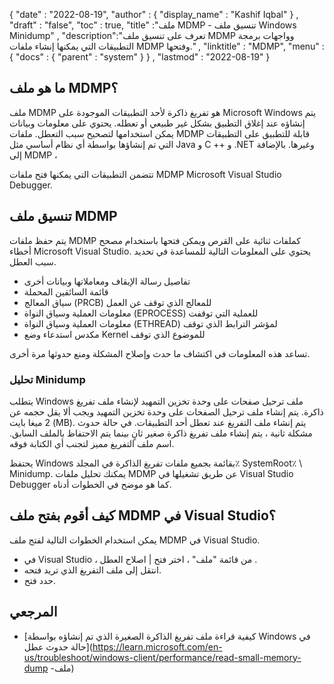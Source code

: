 {
  "date" : "2022-08-19",
  "author" : {
    "display_name" : "Kashif Iqbal"
} ,
  "draft" : "false",
  "toc" : true,
  "title" :"ملف MDMP - تنسيق ملف Windows Minidump" ,
  "description":"تعرف على تنسيق ملف MDMP وواجهات برمجة التطبيقات التي يمكنها إنشاء ملفات MDMP وفتحها." ,
  "linktitle" : "MDMP",
  "menu" : {
    "docs" : {
      "parent" : "system"
}
} ,
  "lastmod" : "2022-08-19"
}

## ما هو ملف MDMP؟

ملف MDMP هو تفريغ ذاكرة لأحد التطبيقات الموجودة على Microsoft Windows يتم إنشاؤه عند إغلاق التطبيق بشكل غير طبيعي أو تعطله. يحتوي على معلومات وبيانات يمكن استخدامها لتصحيح سبب التعطل. ملفات MDMP قابلة للتطبيق على التطبيقات التي تم إنشاؤها بواسطة أي نظام أساسي مثل Java و C ++ و .NET وغيرها. بالإضافة إلى MDMP ،

تتضمن التطبيقات التي يمكنها فتح ملفات MDMP Microsoft Visual Studio Debugger.

## تنسيق ملف MDMP

يتم حفظ ملفات MDMP كملفات ثنائية على القرص ويمكن فتحها باستخدام مصحح أخطاء Microsoft Visual Studio. يحتوي على المعلومات التالية للمساعدة في تحديد سبب العطل.

* تفاصيل رسالة الإيقاف ومعاملاتها وبيانات أخرى
* قائمة السائقين المحملة
* سياق المعالج (PRCB) للمعالج الذي توقف عن العمل
* معلومات العملية وسياق النواة (EPROCESS) للعملية التي توقفت
* معلومات العملية وسياق النواة (ETHREAD) لمؤشر الترابط الذي توقف
* مكدس استدعاء وضع Kernel للموضوع الذي توقف

تساعد هذه المعلومات في اكتشاف ما حدث وإصلاح المشكلة ومنع حدوثها مرة أخرى.

### تحليل Minidump

يتطلب Windows ملف ترحيل صفحات على وحدة تخزين التمهيد لإنشاء ملف تفريغ ذاكرة. يتم إنشاء ملف ترحيل الصفحات على وحدة تخزين التمهيد ويجب ألا يقل حجمه عن 2 ميغا بايت (MB). يتم إنشاء ملف التفريغ عند تعطل أحد التطبيقات. في حالة حدوث مشكلة ثانية ، يتم إنشاء ملف تفريغ ذاكرة صغير ثانٍ بينما يتم الاحتفاظ بالملف السابق. اسم ملف التفريغ مميز لتجنب أي الكتابة فوقه.

يحتفظ Windows بقائمة بجميع ملفات تفريغ الذاكرة في المجلد٪ SystemRoot٪ \ Minidump. يمكنك تحليل ملفات MDMP عن طريق تشغيلها في Visual Studio Debugger كما هو موضح في الخطوات أدناه.

## كيف أقوم بفتح ملف MDMP في Visual Studio؟

يمكن استخدام الخطوات التالية لفتح ملف MDMP في Visual Studio.

* في Visual Studio ، من قائمة "ملف" ، اختر فتح | اصلاح العطل .
* انتقل إلى ملف التفريغ الذي تريد فتحه.
* حدد فتح.

## المرجعي

* [كيفية قراءة ملف تفريغ الذاكرة الصغيرة الذي تم إنشاؤه بواسطة Windows في حالة حدوث عطل](https://learn.microsoft.com/en-us/troubleshoot/windows-client/performance/read-small-memory-dump -ملف)

